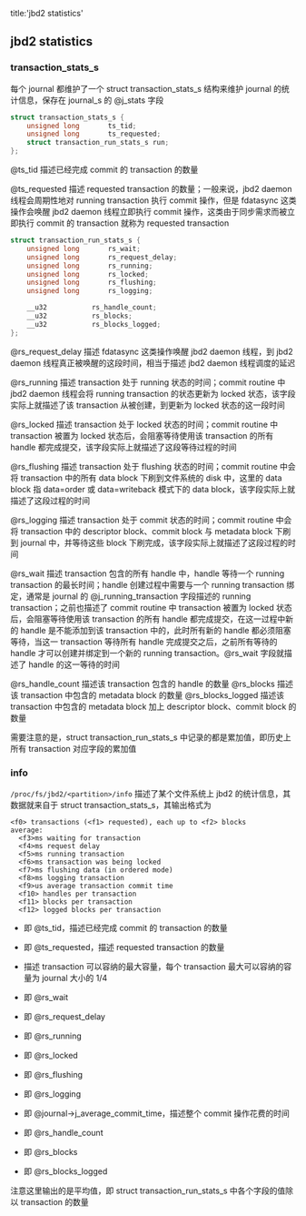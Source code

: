 title:'jbd2 statistics'
## jbd2 statistics

### transaction_stats_s

每个 journal 都维护了一个 struct transaction_stats_s 结构来维护 journal 的统计信息，保存在 journal_s 的 @j_stats 字段

```c
struct transaction_stats_s {
	unsigned long		ts_tid;
	unsigned long		ts_requested;
	struct transaction_run_stats_s run;
};
```

@ts_tid 描述已经完成 commit 的 transaction 的数量

@ts_requested 描述 requested transaction 的数量；一般来说，jbd2 daemon 线程会周期性地对 running transaction 执行 commit 操作，但是 fdatasync 这类操作会唤醒 jbd2 daemon 线程立即执行 commit 操作，这类由于同步需求而被立即执行 commit 的 transaction 就称为 requested transaction


```c
struct transaction_run_stats_s {
	unsigned long		rs_wait;
	unsigned long		rs_request_delay;
	unsigned long		rs_running;
	unsigned long		rs_locked;
	unsigned long		rs_flushing;
	unsigned long		rs_logging;

	__u32			rs_handle_count;
	__u32			rs_blocks;
	__u32			rs_blocks_logged;
};
```

@rs_request_delay 描述 fdatasync 这类操作唤醒 jbd2 daemon 线程，到 jbd2 daemon 线程真正被唤醒的这段时间，相当于描述 jbd2 daemon 线程调度的延迟


@rs_running 描述 transaction 处于 running 状态的时间；commit routine 中 jbd2 daemon 线程会将 running transaction 的状态更新为 locked 状态，该字段实际上就描述了该 transaction 从被创建，到更新为 locked 状态的这一段时间

@rs_locked 描述 transaction 处于 locked 状态的时间；commit routine 中 transaction 被置为 locked 状态后，会阻塞等待使用该 transaction 的所有 handle 都完成提交，该字段实际上就描述了这段等待过程的时间

@rs_flushing 描述 transaction 处于 flushing 状态的时间；commit routine 中会将 transaction 中的所有 data block 下刷到文件系统的 disk 中，这里的 data block 指 data=order 或 data=writeback 模式下的 data block，该字段实际上就描述了这段过程的时间

@rs_logging 描述 transaction 处于 commit 状态的时间；commit routine 中会将 transaction 中的 descriptor block、commit block 与 metadata block 下刷到 journal 中，并等待这些 block 下刷完成，该字段实际上就描述了这段过程的时间



@rs_wait 描述 transaction 包含的所有 handle 中，handle 等待一个 running transaction 的最长时间；handle 创建过程中需要与一个 running transaction 绑定，通常是 journal 的 @j_running_transaction 字段描述的 running transaction；之前也描述了 commit routine 中 transaction 被置为 locked 状态后，会阻塞等待使用该 transaction 的所有 handle 都完成提交，在这一过程中新的 handle 是不能添加到该 transaction 中的，此时所有新的 handle 都必须阻塞等待，当这一 transaction 等待所有 handle 完成提交之后，之前所有等待的 handle 才可以创建并绑定到一个新的 running transaction。@rs_wait 字段就描述了 handle 的这一等待的时间


@rs_handle_count 描述该 transaction 包含的 handle 的数量
@rs_blocks 描述该 transaction 中包含的 metadata block 的数量
@rs_blocks_logged 描述该 transaction 中包含的 metadata block 加上 descriptor block、commit block 的数量


需要注意的是，struct transaction_run_stats_s 中记录的都是累加值，即历史上所有 transaction 对应字段的累加值


### info

`/proc/fs/jbd2/<partition>/info` 描述了某个文件系统上 jbd2 的统计信息，其数据就来自于 struct transaction_stats_s，其输出格式为

```
<f0> transactions (<f1> requested), each up to <f2> blocks
average:
  <f3>ms waiting for transaction
  <f4>ms request delay
  <f5>ms running transaction
  <f6>ms transaction was being locked
  <f7>ms flushing data (in ordered mode)
  <f8>ms logging transaction
  <f9>us average transaction commit time
  <f10> handles per transaction
  <f11> blocks per transaction
  <f12> logged blocks per transaction
```

- <f0> 即 @ts_tid，描述已经完成 commit 的 transaction 的数量
- <f1> 即 @ts_requested，描述 requested transaction 的数量
- <f2> 描述 transaction 可以容纳的最大容量，每个 transaction 最大可以容纳的容量为 journal 大小的 1/4

- <f3> 即 @rs_wait
- <f4> 即 @rs_request_delay
- <f5> 即 @rs_running
- <f6> 即 @rs_locked
- <f7> 即 @rs_flushing
- <f8> 即 @rs_logging
- <f9> 即 @journal->j_average_commit_time，描述整个 commit 操作花费的时间

- <f10> 即 @rs_handle_count
- <f11> 即 @rs_blocks
- <f12> 即 @rs_blocks_logged

注意这里输出的是平均值，即 struct transaction_run_stats_s 中各个字段的值除以 transaction 的数量
